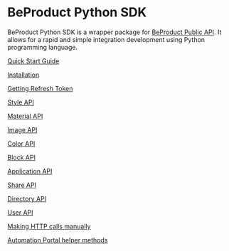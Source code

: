 # BeProduct Python SDK

BeProduct Python SDK is a wrapper package for [BeProduct Public API](https://developers.beproduct.com).
It allows for a rapid and simple integration development using Python programming language.


[Quick Start Guide](./001-quick-start-guide.md)

[Installation](./002-install.md)

[Getting Refresh Token](./003-getting-refresh-token.md)

[Style API](./040-style-api.md)

[Material API](./050-material-api.md)

[Image API](./060-image-api.md)

[Color API](./070-color-api.md)

[Block API](./072-block-api.md)

[Application API](./075-apps.md)

[Share API](./077-sharing.md)

[Directory API](./080-directory.md)

[User API](./085-users.md)

[Making HTTP calls manually](./090-custom-integration.md)

[Automation Portal helper methods](./100-automation.md)


